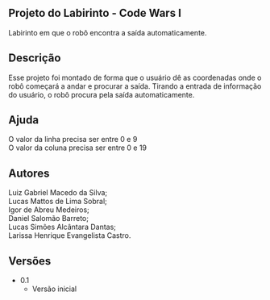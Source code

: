 ## Projeto do Labirinto - Code Wars I

Labirinto em que o robô encontra a saída automaticamente.

## Descrição

Esse projeto foi montado de forma que o usuário dê as coordenadas onde o robô começará a andar e procurar a saída. Tirando a entrada de informação do usuário, o robô procura pela saída automaticamente.

## Ajuda

O valor da linha precisa ser entre 0 e 9  
O valor da coluna precisa ser entre 0 e 19

## Autores

Luiz Gabriel Macedo da Silva;  
Lucas Mattos de Lima Sobral;  
Igor de Abreu Medeiros;  
Daniel Salomão Barreto;  
Lucas Simões Alcântara Dantas;  
Larissa Henrique Evangelista Castro.

## Versões

*   0.1
    *   Versão inicial
